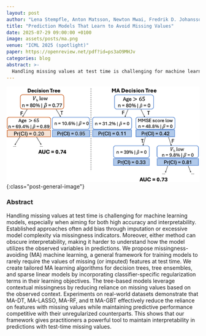 ```yaml
---
layout: post
author: "Lena Stempfle, Anton Matsson, Newton Mwai, Fredrik D. Johansson"
title: "Prediction Models That Learn to Avoid Missing Values"
date: 2025-07-29 09:00:00 +0100
image: assets/posts/ma.png
venue: "ICML 2025 (spotlight)"
paper: https://openreview.net/pdf?id=ps3aO9MHJv
categories: blog
abstract: >-
  Handling missing values at test time is challenging for machine learning models, especially when aiming for both high accuracy and interpretability. Established approaches often add bias through imputation or excessive model complexity via missingness indicators. Moreover, either method can obscure interpretability, making it harder to understand how the model utilizes the observed variables in predictions. We propose missingness-avoiding (MA) machine learning, a general framework for training models to rarely require the values of missing (or imputed) features at test time. We create tailored MA learning algorithms for decision trees, tree ensembles, and sparse linear models by incorporating classifier-specific regularization terms in their learning objectives. The tree-based models leverage contextual missingness by reducing reliance on missing values based on the observed context. Experiments on real-world datasets demonstrate that MA-DT, MA-LASSO, MA-RF, and MA-GBT effectively reduce the reliance on features with missing values while maintaining predictive performance competitive with their unregularized counterparts. This shows that our framework gives practitioners a powerful tool to maintain interpretability in predictions with test-time missing values.
---
```


![Overview of the MA approach.](/assets/posts/ma.png){:class="post-general-image"}

### Abstract
Handling missing values at test time is challenging for machine learning models, especially when aiming for both high accuracy and interpretability. Established approaches often add bias through imputation or excessive model complexity via missingness indicators. Moreover, either method can obscure interpretability, making it harder to understand how the model utilizes the observed variables in predictions. We propose missingness-avoiding (MA) machine learning, a general framework for training models to rarely require the values of missing (or imputed) features at test time. We create tailored MA learning algorithms for decision trees, tree ensembles, and sparse linear models by incorporating classifier-specific regularization terms in their learning objectives. The tree-based models leverage contextual missingness by reducing reliance on missing values based on the observed context. Experiments on real-world datasets demonstrate that MA-DT, MA-LASSO, MA-RF, and tt MA-GBT effectively reduce the reliance on features with missing values while maintaining predictive performance competitive with their unregularized counterparts. This shows that our framework gives practitioners a powerful tool to maintain interpretability in predictions with test-time missing values.
